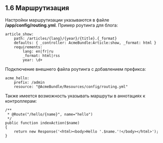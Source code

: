 ## 1.6 Маршрутизация

Настройки маршрутизации указываются в файле **/app/config/routing.yml**. Пример роутинга для блога:
```
article_show:
    path: /articles/{lang}/{year}/{title}.{_format}
    defaults: { _controller: AcmeBundle:Article:show, _format: html }
    requirements:
        lang: en|fr|ru
        _format: html|rss
        year: \d+
```

Подключение внешнего файла роутинга с добавлением префикса:

```
acme_hello:
    prefix: /admin
    resource: "@AcmeBundle/Resources/config/routing.yml"
```

Также имеется возможность указывать маршруты в аннотациях к контроллерам:

```
/**
 * @Route("/hello/{name}", name="hello")
 */
public function indexAction($name)
{
    return new Response('<html><body>Hello '.$name.'!</body></html>');
}
````